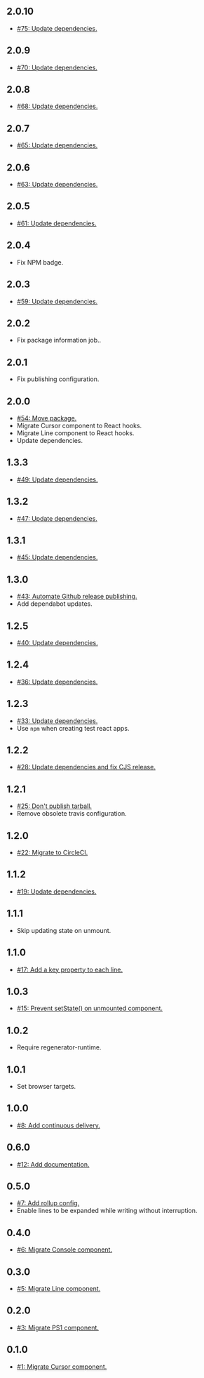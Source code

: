 ## 2.0.10
* [#75: Update dependencies.](https://github.com/haensl/react-component-console/issues/75)

## 2.0.9
* [#70: Update dependencies.](https://github.com/haensl/react-component-console/issues/70)

## 2.0.8
* [#68: Update dependencies.](https://github.com/haensl/react-component-console/issues/68)

## 2.0.7
* [#65: Update dependencies.](https://github.com/haensl/react-component-console/issues/65)

## 2.0.6
* [#63: Update dependencies.](https://github.com/haensl/react-component-console/issues/63)

## 2.0.5
* [#61: Update dependencies.](https://github.com/haensl/react-component-console/issues/61)

## 2.0.4
* Fix NPM badge.

## 2.0.3
* [#59: Update dependencies.](https://github.com/haensl/react-component-console/issues/59)

## 2.0.2
* Fix package information job..

## 2.0.1
* Fix publishing configuration.

## 2.0.0
* [#54: Move package.](https://github.com/haensl/react-component-console/issues/54)
* Migrate Cursor component to React hooks.
* Migrate Line component to React hooks.
* Update dependencies.

## 1.3.3
* [#49: Update dependencies.](https://github.com/haensl/react-component-console/issues/49)

## 1.3.2
* [#47: Update dependencies.](https://github.com/haensl/react-component-console/issues/47)

## 1.3.1
* [#45: Update dependencies.](https://github.com/haensl/react-component-console/issues/45)

## 1.3.0
* [#43: Automate Github release publishing.](https://github.com/haensl/react-component-console/issues/43)
* Add dependabot updates.

## 1.2.5
* [#40: Update dependencies.](https://github.com/haensl/react-component-console/issues/40)

## 1.2.4
* [#36: Update dependencies.](https://github.com/haensl/react-component-console/issues/36)

## 1.2.3
* [#33: Update dependencies.](https://github.com/haensl/react-component-console/issues/33)
* Use `npm` when creating test react apps.

## 1.2.2
* [#28: Update dependencies and fix CJS release.](https://github.com/haensl/react-component-console/issues/28)

## 1.2.1
* [#25: Don't publish tarball.](https://github.com/haensl/react-component-console/issues/25)
* Remove obsolete travis configuration.

## 1.2.0
* [#22: Migrate to CircleCI.](https://github.com/haensl/react-component-console/issues/22)

## 1.1.2
* [#19: Update dependencies.](https://github.com/haensl/react-component-console/issues/19)

## 1.1.1
* Skip updating state on unmount.

## 1.1.0
* [#17: Add a key property to each line.](https://github.com/haensl/react-component-console/issues/17)

## 1.0.3
* [#15: Prevent setState() on unmounted component.](https://github.com/haensl/react-component-console/issues/15)

## 1.0.2
* Require regenerator-runtime.

## 1.0.1
* Set browser targets.

## 1.0.0
* [#8: Add continuous delivery.](https://github.com/haensl/react-component-console/issues/8)

## 0.6.0
* [#12: Add documentation.](https://github.com/haensl/react-component-console/issues/12)

## 0.5.0
* [#7: Add rollup config.](https://github.com/haensl/react-component-console/issues/7)
* Enable lines to be expanded while writing without interruption.

## 0.4.0
* [#6: Migrate Console component.](https://github.com/haensl/react-component-console/issues/6)

## 0.3.0
* [#5: Migrate Line component.](https://github.com/haensl/react-component-console/issues/5)

## 0.2.0
* [#3: Migrate PS1 component.](https://github.com/haensl/react-component-console/issues/3)

## 0.1.0
* [#1: Migrate Cursor component.](https://github.com/haensl/react-component-console/issues/1)
